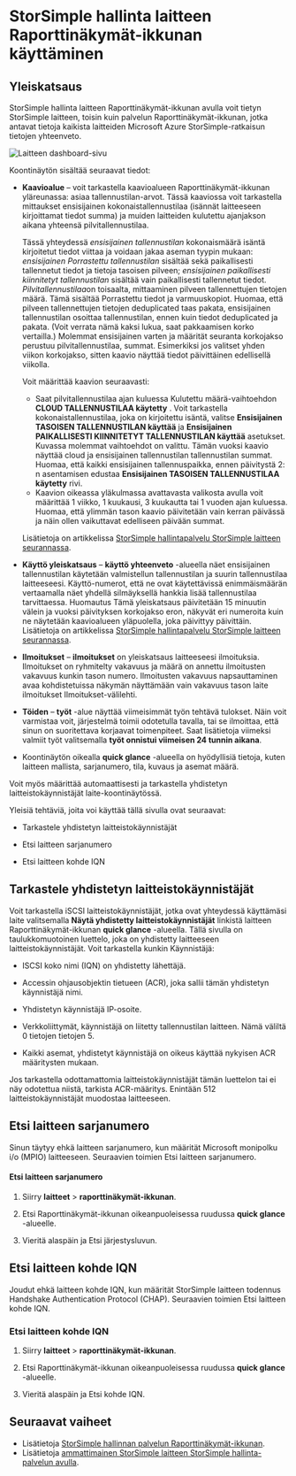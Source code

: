 <properties
   pageTitle="Käytä StorSimple hallinnan laitteen Raporttinäkymät-ikkunan | Microsoft Azure"
   description="Tässä artikkelissa kuvataan StorSimple hallinnan palvelun laitteen Raporttinäkymät-ikkunan ja miten sitä käytetään tarkasteleminen tallennustilan arvot ja yhdistetyn laitteistokäynnistäjät ja Etsi sarjanumero ja IQN."
   services="storsimple"
   documentationCenter="NA"
   authors="alkohli"
   manager="carmonm"
   editor="" />
<tags
   ms.service="storsimple"
   ms.devlang="NA"
   ms.topic="article"
   ms.tgt_pltfrm="NA"
   ms.workload="TBD"
   ms.date="09/21/2016"
   ms.author="alkohli" />

# <a name="use-the-storsimple-manager-device-dashboard"></a>StorSimple hallinta laitteen Raporttinäkymät-ikkunan käyttäminen

## <a name="overview"></a>Yleiskatsaus

StorSimple hallinta laitteen Raporttinäkymät-ikkunan avulla voit tietyn StorSimple laitteen, toisin kuin palvelun Raporttinäkymät-ikkunan, jotka antavat tietoja kaikista laitteiden Microsoft Azure StorSimple-ratkaisun tietojen yhteenveto.

![Laitteen dashboard-sivu](./media/storsimple-device-dashboard/StorSimple_DeviceDashbaord1M.png)

Koontinäytön sisältää seuraavat tiedot:

- **Kaavioalue** – voit tarkastella kaavioalueen Raporttinäkymät-ikkunan yläreunassa: asiaa tallennustilan-arvot. Tässä kaaviossa voit tarkastella mittaukset ensisijainen kokonaistallennustilaa (isännät laitteeseen kirjoittamat tiedot summa) ja muiden laitteiden kulutettu ajanjakson aikana yhteensä pilvitallennustilaa.

     Tässä yhteydessä *ensisijainen tallennustilan* kokonaismäärä isäntä kirjoitetut tiedot viittaa ja voidaan jakaa aseman tyypin mukaan: *ensisijainen Porrastettu tallennustilan* sisältää sekä paikallisesti tallennetut tiedot ja tietoja tasoisen pilveen; *ensisijainen paikallisesti kiinnitetyt tallennustilan* sisältää vain paikallisesti tallennetut tiedot. *Pilvitallennustilaa*on toisaalta, mittaaminen pilveen tallennettujen tietojen määrä. Tämä sisältää Porrastettu tiedot ja varmuuskopiot. Huomaa, että pilveen tallennettujen tietojen deduplicated taas pakata, ensisijainen tallennustilan osoittaa tallennustilan, ennen kuin tiedot deduplicated ja pakata. (Voit verrata nämä kaksi lukua, saat pakkaamisen korko vertailla.) Molemmat ensisijainen varten ja määrität seuranta korkojakso perustuu pilvitallennustilaa, summat. Esimerkiksi jos valitset yhden viikon korkojakso, sitten kaavio näyttää tiedot päivittäinen edellisellä viikolla.

     Voit määrittää kaavion seuraavasti:

     - Saat pilvitallennustilaa ajan kuluessa Kulutettu määrä-vaihtoehdon **CLOUD TALLENNUSTILAA käytetty** . Voit tarkastella kokonaistallennustilaa, joka on kirjoitettu isäntä, valitse **Ensisijainen TASOISEN TALLENNUSTILAN käyttää** ja **Ensisijainen PAIKALLISESTI KIINNITETYT TALLENNUSTILAN käyttää** asetukset. Kuvassa molemmat vaihtoehdot on valittu. Tämän vuoksi kaavio näyttää cloud ja ensisijainen tallennustilan tallennustilan summat. Huomaa, että kaikki ensisijainen tallennuspaikka, ennen päivitystä 2: n asentamisen edustaa **Ensisijainen TASOISEN TALLENNUSTILAA käytetty** rivi.
     - Kaavion oikeassa yläkulmassa avattavasta valikosta avulla voit määrittää 1 viikko, 1 kuukausi, 3 kuukautta tai 1 vuoden ajan kuluessa. Huomaa, että ylimmän tason kaavio päivitetään vain kerran päivässä ja näin ollen vaikuttavat edelliseen päivään summat.

     Lisätietoja on artikkelissa [StorSimple hallintapalvelu StorSimple laitteen seurannassa](storsimple-monitor-device.md).

- **Käyttö yleiskatsaus** – **käyttö yhteenveto** -alueella näet ensisijainen tallennustilan käytetään valmistellun tallennustilan ja suurin tallennustilaa laitteeseesi. Käyttö-numerot, että ne ovat käytettävissä enimmäismäärän vertaamalla näet yhdellä silmäyksellä hankkia lisää tallennustilaa tarvittaessa. Huomautus Tämä yleiskatsaus päivitetään 15 minuutin välein ja vuoksi päivityksen korkojakso eron, näkyvät eri numeroita kuin ne näytetään kaavioalueen yläpuolella, joka päivittyy päivittäin. Lisätietoja on artikkelissa [StorSimple hallintapalvelu StorSimple laitteen seurannassa](storsimple-monitor-device.md).


- **Ilmoitukset** – **ilmoitukset** on yleiskatsaus laitteeseesi ilmoituksia. Ilmoitukset on ryhmitelty vakavuus ja määrä on annettu ilmoitusten vakavuus kunkin tason numero. Ilmoitusten vakavuus napsauttaminen avaa kohdistetuissa näkymän näyttämään vain vakavuus tason laite ilmoitukset Ilmoitukset-välilehti.

- **Töiden** – **työt** -alue näyttää viimeisimmät työn tehtävä tulokset. Näin voit varmistaa voit, järjestelmä toimii odotetulla tavalla, tai se ilmoittaa, että sinun on suoritettava korjaavat toimenpiteet. Saat lisätietoja viimeksi valmiit työt valitsemalla **työt onnistui viimeisen 24 tunnin aikana**.

- Koontinäytön oikealla **quick glance** -alueella on hyödyllisiä tietoja, kuten laitteen mallista, sarjanumero, tila, kuvaus ja asemat määrä.

Voit myös määrittää automaattisesti ja tarkastella yhdistetyn laitteistokäynnistäjät laite-koontinäytössä.

Yleisiä tehtäviä, joita voi käyttää tällä sivulla ovat seuraavat:

- Tarkastele yhdistetyn laitteistokäynnistäjät

- Etsi laitteen sarjanumero

- Etsi laitteen kohde IQN

## <a name="view-connected-initiators"></a>Tarkastele yhdistetyn laitteistokäynnistäjät

Voit tarkastella iSCSI laitteistokäynnistäjät, jotka ovat yhteydessä käyttämäsi laite valitsemalla **Näytä yhdistetty laitteistokäynnistäjät** linkistä laitteen Raporttinäkymät-ikkunan **quick glance** -alueella. Tällä sivulla on taulukkomuotoinen luettelo, joka on yhdistetty laitteeseen laitteistokäynnistäjät. Voit tarkastella kunkin Käynnistäjä:

- ISCSI koko nimi (IQN) on yhdistetty lähettäjä.

- Accessin ohjausobjektin tietueen (ACR), joka sallii tämän yhdistetyn käynnistäjä nimi.

- Yhdistetyn käynnistäjä IP-osoite.

- Verkkoliittymät, käynnistäjä on liitetty tallennustilan laitteen. Nämä väliltä 0 tietojen tietojen 5.

- Kaikki asemat, yhdistetyt käynnistäjä on oikeus käyttää nykyisen ACR määritysten mukaan.

Jos tarkastella odottamattomia laitteistokäynnistäjät tämän luettelon tai ei näy odotettua niistä, tarkista ACR-määritys. Enintään 512 laitteistokäynnistäjät muodostaa laitteeseen.

## <a name="find-the-device-serial-number"></a>Etsi laitteen sarjanumero

Sinun täytyy ehkä laitteen sarjanumero, kun määrität Microsoft monipolku i/o (MPIO) laitteeseen. Seuraavien toimien Etsi laitteen sarjanumero.

#### <a name="to-find-the-device-serial-number"></a>Etsi laitteen sarjanumero

1. Siirry **laitteet** > **raporttinäkymät-ikkunan**.

2. Etsi Raporttinäkymät-ikkunan oikeanpuoleisessa ruudussa **quick glance** -alueelle.

3. Vieritä alaspäin ja Etsi järjestysluvun.

## <a name="find-the-device-target-iqn"></a>Etsi laitteen kohde IQN

Joudut ehkä laitteen kohde IQN, kun määrität StorSimple laitteen todennus Handshake Authentication Protocol (CHAP). Seuraavien toimien Etsi laitteen kohde IQN.

### <a name="to-find-the-device-target-iqn"></a>Etsi laitteen kohde IQN

1. Siirry **laitteet** > **raporttinäkymät-ikkunan**.

1. Etsi Raporttinäkymät-ikkunan oikeanpuoleisessa ruudussa **quick glance** -alueelle.

1. Vieritä alaspäin ja Etsi kohde IQN.

## <a name="next-steps"></a>Seuraavat vaiheet

- Lisätietoja [StorSimple hallinnan palvelun Raporttinäkymät-ikkunan](storsimple-service-dashboard.md).
- Lisätietoja [ammattimainen StorSimple laitteen StorSimple hallinta-palvelun avulla](storsimple-manager-service-administration.md).
